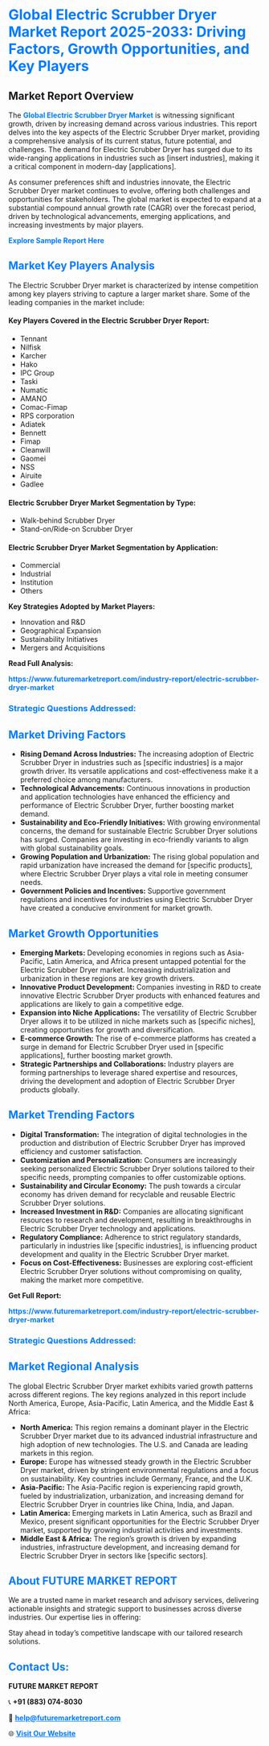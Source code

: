 <h1 style="color: #007BFF;">Global Electric Scrubber Dryer Market Report 2025-2033: Driving Factors, Growth Opportunities, and Key Players</h1>

<section id="overview">
<h2>Market Report Overview</h2>
<p>The <a href="https://www.futuremarketreport.com/industry-report/electric-scrubber-dryer-market" style="color: #007BFF; text-decoration: none;"><strong>Global Electric Scrubber Dryer Market</strong></a> is witnessing significant growth, driven by increasing demand across various industries. This report delves into the key aspects of the Electric Scrubber Dryer market, providing a comprehensive analysis of its current status, future potential, and challenges. The demand for Electric Scrubber Dryer has surged due to its wide-ranging applications in industries such as [insert industries], making it a critical component in modern-day [applications].</p>
<p>As consumer preferences shift and industries innovate, the Electric Scrubber Dryer market continues to evolve, offering both challenges and opportunities for stakeholders. The global market is expected to expand at a substantial compound annual growth rate (CAGR) over the forecast period, driven by technological advancements, emerging applications, and increasing investments by major players.</p>
</section>

<section id="overview">
<p><a href="https://www.futuremarketreport.com/request-sample/reportId=42809" style="color: #007BFF; text-decoration: none;"><strong>Explore Sample Report Here</strong></a></p>
</section>

<section id="key-players">
<h2 style="color: #007BFF;">Market Key Players Analysis</h2>
<p>The Electric Scrubber Dryer market is characterized by intense competition among key players striving to capture a larger market share. Some of the leading companies in the market include:</p>
<h4>Key Players Covered in the Electric Scrubber Dryer Report:</h4>
<ul><li>Tennant</li><li>Nilfisk</li><li>Karcher</li><li>Hako</li><li>IPC Group</li><li>Taski</li><li>Numatic</li><li>AMANO</li><li>Comac-Fimap</li><li>RPS corporation</li><li>Adiatek</li><li>Bennett</li><li>Fimap</li><li>Cleanwill</li><li>Gaomei</li><li>NSS</li><li>Airuite</li><li>Gadlee</li></ul>
<h4>Electric Scrubber Dryer Market Segmentation by Type:</h4>
<ul><li>Walk-behind Scrubber Dryer</li><li>Stand-on/Ride-on Scrubber Dryer</li></ul>

<h4>Electric Scrubber Dryer Market Segmentation by Application:</h4>
<ul><li>Commercial</li><li>Industrial</li><li>Institution</li><li>Others</li></ul>
<p><strong>Key Strategies Adopted by Market Players:</strong></p>
<ul>
<li>Innovation and R&D</li>
<li>Geographical Expansion</li>
<li>Sustainability Initiatives</li>
<li>Mergers and Acquisitions</li>
</ul>
</section>

<section>
<p><strong>Read Full Analysis: </strong></p><a href="https://www.futuremarketreport.com/industry-report/electric-scrubber-dryer-market" style="color: #007BFF; text-decoration: none;"><strong>https://www.futuremarketreport.com/industry-report/electric-scrubber-dryer-market</strong></a>
<h3 style="color: #007BFF;">Strategic Questions Addressed:</h3>
</section>

<section id="driving-factors">
<h2 style="color: #007BFF;">Market Driving Factors</h2>
<ul>
<li><strong>Rising Demand Across Industries:</strong> The increasing adoption of Electric Scrubber Dryer in industries such as [specific industries] is a major growth driver. Its versatile applications and cost-effectiveness make it a preferred choice among manufacturers.</li>
<li><strong>Technological Advancements:</strong> Continuous innovations in production and application technologies have enhanced the efficiency and performance of Electric Scrubber Dryer, further boosting market demand.</li>
<li><strong>Sustainability and Eco-Friendly Initiatives:</strong> With growing environmental concerns, the demand for sustainable Electric Scrubber Dryer solutions has surged. Companies are investing in eco-friendly variants to align with global sustainability goals.</li>
<li><strong>Growing Population and Urbanization:</strong> The rising global population and rapid urbanization have increased the demand for [specific products], where Electric Scrubber Dryer plays a vital role in meeting consumer needs.</li>
<li><strong>Government Policies and Incentives:</strong> Supportive government regulations and incentives for industries using Electric Scrubber Dryer have created a conducive environment for market growth.</li>
</ul>
</section>

<section id="growth-opportunities">
<h2 style="color: #007BFF;">Market Growth Opportunities</h2>
<ul>
<li><strong>Emerging Markets:</strong> Developing economies in regions such as Asia-Pacific, Latin America, and Africa present untapped potential for the Electric Scrubber Dryer market. Increasing industrialization and urbanization in these regions are key growth drivers.</li>
<li><strong>Innovative Product Development:</strong> Companies investing in R&D to create innovative Electric Scrubber Dryer products with enhanced features and applications are likely to gain a competitive edge.</li>
<li><strong>Expansion into Niche Applications:</strong> The versatility of Electric Scrubber Dryer allows it to be utilized in niche markets such as [specific niches], creating opportunities for growth and diversification.</li>
<li><strong>E-commerce Growth:</strong> The rise of e-commerce platforms has created a surge in demand for Electric Scrubber Dryer used in [specific applications], further boosting market growth.</li>
<li><strong>Strategic Partnerships and Collaborations:</strong> Industry players are forming partnerships to leverage shared expertise and resources, driving the development and adoption of Electric Scrubber Dryer products globally.</li>
</ul>
</section>

<section id="trending-factors">
<h2 style="color: #007BFF;">Market Trending Factors</h2>
<ul>
<li><strong>Digital Transformation:</strong> The integration of digital technologies in the production and distribution of Electric Scrubber Dryer has improved efficiency and customer satisfaction.</li>
<li><strong>Customization and Personalization:</strong> Consumers are increasingly seeking personalized Electric Scrubber Dryer solutions tailored to their specific needs, prompting companies to offer customizable options.</li>
<li><strong>Sustainability and Circular Economy:</strong> The push towards a circular economy has driven demand for recyclable and reusable Electric Scrubber Dryer solutions.</li>
<li><strong>Increased Investment in R&D:</strong> Companies are allocating significant resources to research and development, resulting in breakthroughs in Electric Scrubber Dryer technology and applications.</li>
<li><strong>Regulatory Compliance:</strong> Adherence to strict regulatory standards, particularly in industries like [specific industries], is influencing product development and quality in the Electric Scrubber Dryer market.</li>
<li><strong>Focus on Cost-Effectiveness:</strong> Businesses are exploring cost-efficient Electric Scrubber Dryer solutions without compromising on quality, making the market more competitive.</li>
</ul>
</section>

<section>
<p><strong>Get Full Report: </strong></p><a href="https://www.futuremarketreport.com/industry-report/electric-scrubber-dryer-market" style="color: #007BFF; text-decoration: none;"><strong>https://www.futuremarketreport.com/industry-report/electric-scrubber-dryer-market</strong></a>
<h3 style="color: #007BFF;">Strategic Questions Addressed:</h3>
</section>


<section id="regional-analysis">
<h2 style="color: #007BFF;">Market Regional Analysis</h2>
<p>The global Electric Scrubber Dryer market exhibits varied growth patterns across different regions. The key regions analyzed in this report include North America, Europe, Asia-Pacific, Latin America, and the Middle East & Africa:</p>
<ul>
<li><strong>North America:</strong> This region remains a dominant player in the Electric Scrubber Dryer market due to its advanced industrial infrastructure and high adoption of new technologies. The U.S. and Canada are leading markets in this region.</li>
<li><strong>Europe:</strong> Europe has witnessed steady growth in the Electric Scrubber Dryer market, driven by stringent environmental regulations and a focus on sustainability. Key countries include Germany, France, and the U.K.</li>
<li><strong>Asia-Pacific:</strong> The Asia-Pacific region is experiencing rapid growth, fueled by industrialization, urbanization, and increasing demand for Electric Scrubber Dryer in countries like China, India, and Japan.</li>
<li><strong>Latin America:</strong> Emerging markets in Latin America, such as Brazil and Mexico, present significant opportunities for the Electric Scrubber Dryer market, supported by growing industrial activities and investments.</li>
<li><strong>Middle East & Africa:</strong> The region’s growth is driven by expanding industries, infrastructure development, and increasing demand for Electric Scrubber Dryer in sectors like [specific sectors].</li>
</ul>
</section>

<footer>
<h2 style="color: #007BFF;">About FUTURE MARKET REPORT</h2>
<p>We are a trusted name in market research and advisory services, delivering actionable insights and strategic support to businesses across diverse industries. Our expertise lies in offering:</p>

<p>Stay ahead in today’s competitive landscape with our tailored research solutions.</p>

<h2 style="color: #007BFF;">Contact Us:</h2>
<p><strong>FUTURE MARKET REPORT</strong></p>
<p>📞 <strong>+91 (883) 074-8030</strong></p>
<p>📧 <strong><a href="mailto:help@futuremarketreport.com" style="color: #007BFF;">help@futuremarketreport.com</a></strong></p>
<p>🌐 <strong><a href="https://www.futuremarketreport.com/" style="color: #007BFF;">Visit Our Website</a></strong></p>
</footer>